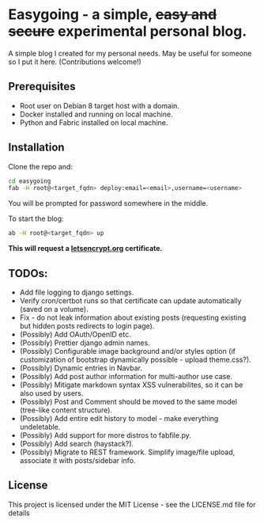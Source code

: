 # Easygoing - a simple, ~~easy and secure~~ experimental personal blog.
A simple blog I created for my personal needs. May be useful for someone so I put it here. (Contributions welcome!)

## Prerequisites
- Root user on Debian 8 target host with a domain.
- Docker installed and running on local machine.
- Python and Fabric installed on local machine. 

## Installation
Clone the repo and:
```bash
cd easygoing
fab -H root@<target_fqdn> deploy:email=<email>,username=<username> 
```
You will be prompted for password somewhere in the middle.

To start the blog:
```bash
ab -H root@<target_fqdn> up
```

**This will request a [letsencrypt.org](letsencrypt.org) certificate.**

## TODOs: 
- Add file logging to django settings.
- Verify cron/certbot runs so that certificate can update automatically (saved on a volume).
- Fix - do not leak information about existing posts (requesting existing but hidden posts redirects to login page).
- (Possibly) Add OAuth/OpenID etc.
- (Possibly) Prettier django admin names.
- (Possibly) Configurable image background and/or styles option (if customization of bootstrap dynamically possible - upload theme.css?).
- (Possibly) Dynamic entries in Navbar.
- (Possibly) Add post author information for multi-author use case.
- (Possibly) Mitigate markdown syntax XSS vulnerabilites, so it can be also used by users.
- (Possibly) Post and Comment should be moved to the same model (tree-like content structure).
- (Possibly) Add entire edit history to model - make everything undeletable.
- (Possibly) Add support for more distros to fabfile.py.
- (Possibly) Add search (haystack?).
- (Possibly) Migrate to REST framework. Simplify image/file upload, associate it with posts/sidebar info.

## License
This project is licensed under the MIT License - see the LICENSE.md file for details
